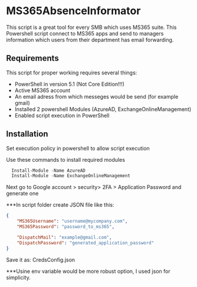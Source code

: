 # MS365AbsenceInformator
This script is a great tool for every SMB which uses MS365 suite. This Powershell script connect to MS365 apps and send to managers information which users from their department has email forwarding.




## Requirements

This script for proper working requires several things:

- PowerShell in version 5.1 (Not Core Edition!!!)
- Active MS365 account 
- An email adress from which messeges would be send (for example gmail)
- Installed 2 powershell Modules (AzureAD, ExchangeOnlineManagement)
- Enabled script execution in PowerShell

## Installation
Set execution policy in powershell to allow script execution

Use these commands to install required modules

```PowerShell
  Install-Module -Name AzureAD
  Install-Module -Name ExchangeOnlineManagement
```
    
Next go to Google account > security> 2FA > Application Password and generate one

***In script folder create JSON file like this:

```JSON
{
    "MS365Username": "username@mycompany.com",
    "MS365Password": "password_to_ms365",

    "DispatchMail": "example@gmail.com",
    "DispatchPassword": "generated_application_password"
}
```
Save it as: CredsConfig.json

***Usine env variable would be more robust option, I used json for simplicity.
